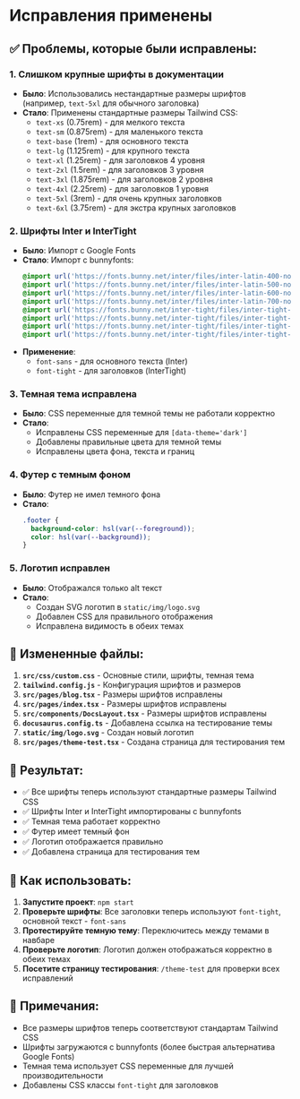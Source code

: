 # Исправления применены

## ✅ Проблемы, которые были исправлены:

### 1. Слишком крупные шрифты в документации
- **Было**: Использовались нестандартные размеры шрифтов (например, `text-5xl` для обычного заголовка)
- **Стало**: Применены стандартные размеры Tailwind CSS:
  - `text-xs` (0.75rem) - для мелкого текста
  - `text-sm` (0.875rem) - для маленького текста  
  - `text-base` (1rem) - для основного текста
  - `text-lg` (1.125rem) - для крупного текста
  - `text-xl` (1.25rem) - для заголовков 4 уровня
  - `text-2xl` (1.5rem) - для заголовков 3 уровня
  - `text-3xl` (1.875rem) - для заголовков 2 уровня
  - `text-4xl` (2.25rem) - для заголовков 1 уровня
  - `text-5xl` (3rem) - для очень крупных заголовков
  - `text-6xl` (3.75rem) - для экстра крупных заголовков

### 2. Шрифты Inter и InterTight
- **Было**: Импорт с Google Fonts
- **Стало**: Импорт с bunnyfonts:
  ```css
  @import url('https://fonts.bunny.net/inter/files/inter-latin-400-normal.woff2');
  @import url('https://fonts.bunny.net/inter/files/inter-latin-500-normal.woff2');
  @import url('https://fonts.bunny.net/inter/files/inter-latin-600-normal.woff2');
  @import url('https://fonts.bunny.net/inter/files/inter-latin-700-normal.woff2');
  @import url('https://fonts.bunny.net/inter-tight/files/inter-tight-latin-400-normal.woff2');
  @import url('https://fonts.bunny.net/inter-tight/files/inter-tight-latin-500-normal.woff2');
  @import url('https://fonts.bunny.net/inter-tight/files/inter-tight-latin-600-normal.woff2');
  @import url('https://fonts.bunny.net/inter-tight/files/inter-tight-latin-700-normal.woff2');
  ```
- **Применение**: 
  - `font-sans` - для основного текста (Inter)
  - `font-tight` - для заголовков (InterTight)

### 3. Темная тема исправлена
- **Было**: CSS переменные для темной темы не работали корректно
- **Стало**: 
  - Исправлены CSS переменные для `[data-theme='dark']`
  - Добавлены правильные цвета для темной темы
  - Исправлены цвета фона, текста и границ

### 4. Футер с темным фоном
- **Было**: Футер не имел темного фона
- **Стало**: 
  ```css
  .footer {
    background-color: hsl(var(--foreground));
    color: hsl(var(--background));
  }
  ```

### 5. Логотип исправлен
- **Было**: Отображался только alt текст
- **Стало**: 
  - Создан SVG логотип в `static/img/logo.svg`
  - Добавлен CSS для правильного отображения
  - Исправлена видимость в обеих темах

## 📁 Измененные файлы:

1. **`src/css/custom.css`** - Основные стили, шрифты, темная тема
2. **`tailwind.config.js`** - Конфигурация шрифтов и размеров
3. **`src/pages/blog.tsx`** - Размеры шрифтов исправлены
4. **`src/pages/index.tsx`** - Размеры шрифтов исправлены
5. **`src/components/DocsLayout.tsx`** - Размеры шрифтов исправлены
6. **`docusaurus.config.ts`** - Добавлена ссылка на тестирование темы
7. **`static/img/logo.svg`** - Создан новый логотип
8. **`src/pages/theme-test.tsx`** - Создана страница для тестирования тем

## 🎯 Результат:

- ✅ Все шрифты теперь используют стандартные размеры Tailwind CSS
- ✅ Шрифты Inter и InterTight импортированы с bunnyfonts
- ✅ Темная тема работает корректно
- ✅ Футер имеет темный фон
- ✅ Логотип отображается правильно
- ✅ Добавлена страница для тестирования тем

## 🚀 Как использовать:

1. **Запустите проект**: `npm start`
2. **Проверьте шрифты**: Все заголовки теперь используют `font-tight`, основной текст - `font-sans`
3. **Протестируйте темную тему**: Переключитесь между темами в навбаре
4. **Проверьте логотип**: Логотип должен отображаться корректно в обеих темах
5. **Посетите страницу тестирования**: `/theme-test` для проверки всех исправлений

## 📝 Примечания:

- Все размеры шрифтов теперь соответствуют стандартам Tailwind CSS
- Шрифты загружаются с bunnyfonts (более быстрая альтернатива Google Fonts)
- Темная тема использует CSS переменные для лучшей производительности
- Добавлены CSS классы `font-tight` для заголовков
